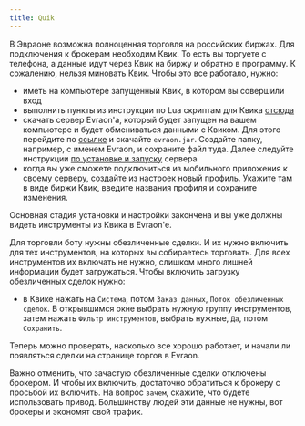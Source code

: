 ```yaml
---
title: Quik
---
```


В Эвраоне возможна полноценная торговля на российских биржах. 
Для подключения к брокерам необходим Квик. 
То есть вы торгуете с телефона, а данные идут через Квик на биржу и обратно в программу. 
К сожалению, нельзя миновать Квик. Чтобы это все работало, нужно:
- иметь на компьютере запущенный Квик, в котором вы совершили вход
- выполнить пункты из инструкции по Lua скриптам для Квика [отсюда](https://github.com/avently/EvraonQ) 
- скачать сервер Evraon'а, который будет запущен на вашем компьютере и будет обмениваться данными с 
Квиком. Для этого перейдите по [ссылке](https://github.com/avently/Evraon/releases) и 
скачайте `evraon.jar`. Создайте папку, например, с именем Evraon, и сохраните файл туда. 
Далее следуйте инструкции [по установке и запуску](/ru/docs/installation/) сервера
- когда вы уже сможете подключиться из мобильного приложения к своему серверу, 
создайте из настроек новый профиль. Укажите там в виде биржи Квик, введите названия профиля и 
сохраните изменения.

Основная стадия установки и настройки закончена и вы уже должны видеть инструменты из Квика в Evraon'e.

Для торговли боту нужны обезличенные сделки. И их нужно включить для тех инструментов, 
на которых вы собираетесь торговать. Для всех инструментов их включать не нужно, 
слишком много лишней информации будет загружаться. Чтобы включить загрузку обезличенных сделок нужно:
- в Квике нажать на `Система`, потом `Заказ данных`, `Поток обезличенных сделок`. 
В открывшимся окне выбрать нужную группу инструментов, затем нажать `Фильтр инструментов`, 
выбрать нужные, `Да`, потом `Сохранить`.

Теперь можно проверять, насколько все хорошо работает, и начали ли появляться сделки на странице 
торгов в Evraon.

Важно отменить, что зачастую обезличенные сделки отключены брокером. И чтобы их включить, 
достаточно обратиться к брокеру с просьбой их включить. На вопрос `зачем`, скажите, 
что будете использовать привод. 
Большинству людей эти данные не нужны, вот брокеры и экономят свой трафик.